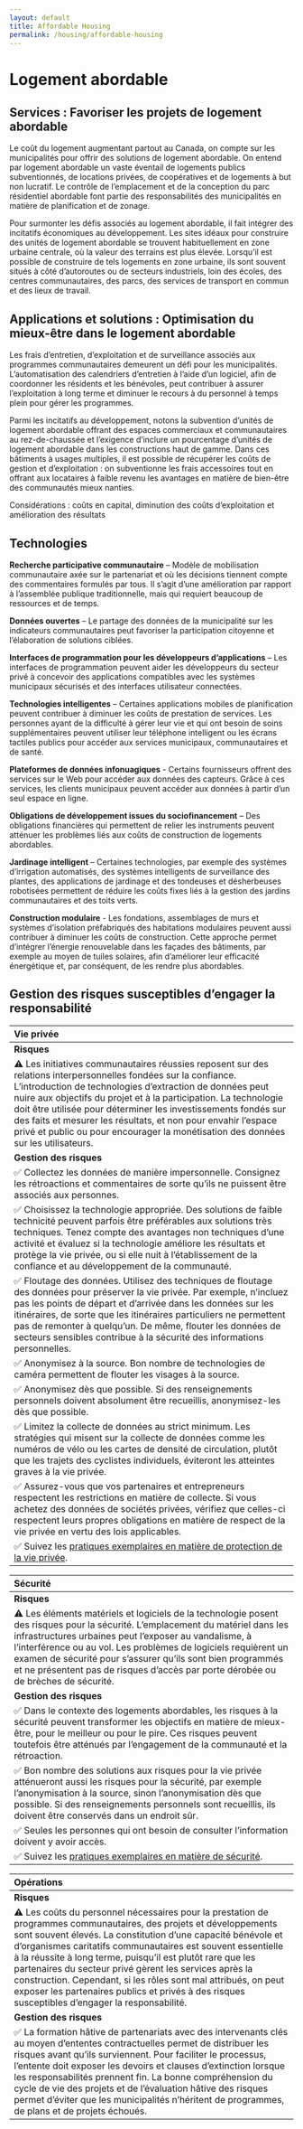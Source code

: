 ```yaml
---
layout: default
title: Affordable Housing
permalink: /housing/affordable-housing
---
```


# Logement abordable

## Services : Favoriser les projets de logement abordable

Le coût du logement augmentant partout au Canada, on compte sur les municipalités pour offrir des solutions de logement abordable. On entend par logement abordable un vaste éventail de logements publics subventionnés, de locations privées, de coopératives et de logements à but non lucratif. Le contrôle de l’emplacement et de la conception du parc résidentiel abordable font partie des responsabilités des municipalités en matière de planification et de zonage.

Pour surmonter les défis associés au logement abordable, il fait intégrer des incitatifs économiques au développement. Les sites idéaux pour construire des unités de logement abordable se trouvent habituellement en zone urbaine centrale, où la valeur des terrains est plus élevée. Lorsqu’il est possible de construire de tels logements en zone urbaine, ils sont souvent situés à côté d’autoroutes ou de secteurs industriels, loin des écoles, des centres communautaires, des parcs, des services de transport en commun et des lieux de travail.

## Applications et solutions : Optimisation du mieux-être dans le logement abordable

Les frais d’entretien, d’exploitation et de surveillance associés aux programmes communautaires demeurent un défi pour les municipalités. L’automatisation des calendriers d’entretien à l’aide d’un logiciel, afin de coordonner les résidents et les bénévoles, peut contribuer à assurer l’exploitation à long terme et diminuer le recours à du personnel à temps plein pour gérer les programmes.

Parmi les incitatifs au développement, notons la subvention d’unités de logement abordable offrant des espaces commerciaux et communautaires au rez-de-chaussée et l’exigence d’inclure un pourcentage d’unités de logement abordable dans les constructions haut de gamme. Dans ces bâtiments à usages multiples, il est possible de récupérer les coûts de gestion et d’exploitation : on subventionne les frais accessoires tout en offrant aux locataires à faible revenu les avantages en matière de bien-être des communautés mieux nanties.

Considérations : coûts en capital, diminution des coûts d’exploitation et amélioration des résultats

## Technologies

**Recherche participative communautaire** – Modèle de mobilisation communautaire axée sur le partenariat et où les décisions tiennent compte des commentaires formulés par tous. Il s’agit d’une amélioration par rapport à l’assemblée publique traditionnelle, mais qui requiert beaucoup de ressources et de temps.

**Données ouvertes** – Le partage des données de la municipalité sur les indicateurs communautaires peut favoriser la participation citoyenne et l’élaboration de solutions ciblées.

**Interfaces de programmation pour les développeurs d’applications** – Les interfaces de programmation peuvent aider les développeurs du secteur privé à concevoir des applications compatibles avec les systèmes municipaux sécurisés et des interfaces utilisateur connectées.

**Technologies intelligentes** – Certaines applications mobiles de planification peuvent contribuer à diminuer les coûts de prestation de services. Les personnes ayant de la difficulté à gérer leur vie et qui ont besoin de soins supplémentaires peuvent utiliser leur téléphone intelligent ou les écrans tactiles publics pour accéder aux services municipaux, communautaires et de santé.

**Plateformes de données infonuagiques** - Certains fournisseurs offrent des services sur le Web pour accéder aux données des capteurs. Grâce à ces services, les clients municipaux peuvent accéder aux données à partir d’un seul espace en ligne.

**Obligations de développement issues du sociofinancement** – Des obligations financières qui permettent de relier les instruments peuvent atténuer les problèmes liés aux coûts de construction de logements abordables.

**Jardinage intelligent** – Certaines technologies, par exemple des systèmes d’irrigation automatisés, des systèmes intelligents de surveillance des plantes, des applications de jardinage et des tondeuses et désherbeuses robotisées permettent de réduire les coûts fixes liés à la gestion des jardins communautaires et des toits verts.

**Construction modulaire** - Les fondations, assemblages de murs et systèmes d’isolation préfabriqués des habitations modulaires peuvent aussi contribuer à diminuer les coûts de construction. Cette approche permet d’intégrer l’énergie renouvelable dans les façades des bâtiments, par exemple au moyen de tuiles solaires, afin d’améliorer leur efficacité énergétique et, par conséquent, de les rendre plus abordables.

## Gestion des risques susceptibles d’engager la responsabilité

| Vie privée |
| :--- |
| **Risques** |
| ⚠ Les initiatives communautaires réussies reposent sur des relations interpersonnelles fondées sur la confiance. L’introduction de technologies d’extraction de données peut nuire aux objectifs du projet et à la participation. La technologie doit être utilisée pour déterminer les investissements fondés sur des faits et mesurer les résultats, et non pour envahir l’espace privé et public ou pour encourager la monétisation des données sur les utilisateurs. |
| **Gestion des risques** |
| ✅ Collectez les données de manière impersonnelle. Consignez les rétroactions et commentaires de sorte qu’ils ne puissent être associés aux personnes. |
| ✅ Choisissez la technologie appropriée. Des solutions de faible technicité peuvent parfois être préférables aux solutions très techniques. Tenez compte des avantages non techniques d’une activité et évaluez si la technologie améliore les résultats et protège la vie privée, ou si elle nuit à l’établissement de la confiance et au développement de la communauté. |
| ✅ Floutage des données. Utilisez des techniques de floutage des données pour préserver la vie privée. Par exemple, n’incluez pas les points de départ et d’arrivée dans les données sur les itinéraires, de sorte que les itinéraires particuliers ne permettent pas de remonter à quelqu’un. De même, flouter les données de secteurs sensibles contribue à la sécurité des informations personnelles. |
| ✅ Anonymisez à la source. Bon nombre de technologies de caméra permettent de flouter les visages à la source. |
| ✅ Anonymisez dès que possible. Si des renseignements personnels doivent absolument être recueillis, anonymisez-les dès que possible. |
| ✅ Limitez la collecte de données au strict minimum. Les stratégies qui misent sur la collecte de données comme les numéros de vélo ou les cartes de densité de circulation, plutôt que les trajets des cyclistes individuels, éviteront les atteintes graves à la vie privée. |
| ✅ Assurez-vous que vos partenaires et entrepreneurs respectent les restrictions en matière de collecte. Si vous achetez des données de sociétés privées, vérifiez que celles-ci respectent leurs propres obligations en matière de respect de la vie privée en vertu des lois applicables. |
| ✅ Suivez les [pratiques exemplaires en matière de protection de la vie privée](../metapreoccupations/vie-privee.md). |

| Sécurité |
| :--- |
| **Risques** |
| ⚠ Les éléments matériels et logiciels de la technologie posent des risques pour la sécurité. L’emplacement du matériel dans les infrastructures urbaines peut l’exposer au vandalisme, à l’interférence ou au vol. Les problèmes de logiciels requièrent un examen de sécurité pour s’assurer qu’ils sont bien programmés et ne présentent pas de risques d’accès par porte dérobée ou de brèches de sécurité. |
| **Gestion des risques** |
| ✅ Dans le contexte des logements abordables, les risques à la sécurité peuvent transformer les objectifs en matière de mieux-être, pour le meilleur ou pour le pire. Ces risques peuvent toutefois être atténués par l’engagement de la communauté et la rétroaction. |
| ✅ Bon nombre des solutions aux risques pour la vie privée atténueront aussi les risques pour la sécurité, par exemple l’anonymisation à la source, sinon l’anonymisation dès que possible. Si des renseignements personnels sont recueillis, ils doivent être conservés dans un endroit sûr. |
| ✅ Seules les personnes qui ont besoin de consulter l’information doivent y avoir accès. |
| ✅ Suivez les [pratiques exemplaires en matière de sécurité](../metapreoccupations/securite.md). |

| Opérations |
| :--- |
| **Risques** |
| ⚠ Les coûts du personnel nécessaires pour la prestation de programmes communautaires, des projets et développements sont souvent élevés. La constitution d’une capacité bénévole et d’organismes caritatifs communautaires est souvent essentielle à la réussite à long terme, puisqu’il est plutôt rare que les partenaires du secteur privé gèrent les services après la construction. Cependant, si les rôles sont mal attribués, on peut exposer les partenaires publics et privés à des risques susceptibles d’engager la responsabilité. |
| **Gestion des risques** |
| ✅ La formation hâtive de partenariats avec des intervenants clés au moyen d’ententes contractuelles permet de distribuer les risques avant qu’ils surviennent. Pour faciliter le processus, l’entente doit exposer les devoirs et clauses d’extinction lorsque les responsabilités prennent fin. La bonne compréhension du cycle de vie des projets et de l’évaluation hâtive des risques permet d’éviter que les municipalités n’héritent de programmes, de plans et de projets échoués. |

